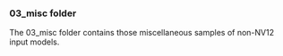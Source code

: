 ### 03_misc folder

The 03_misc folder contains those miscellaneous samples of non-NV12 input models.
